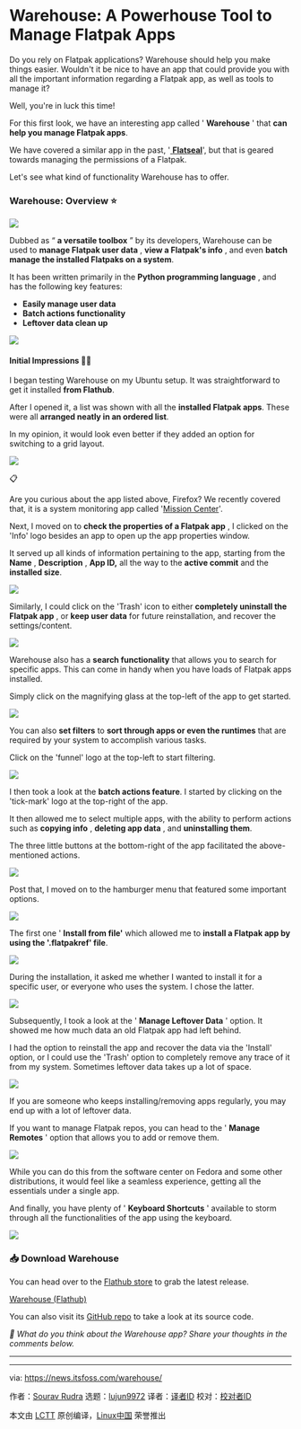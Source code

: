 [#]: subject: "Warehouse: A Powerhouse Tool to Manage Flatpak Apps"
[#]: via: "https://news.itsfoss.com/warehouse/"
[#]: author: "Sourav Rudra https://news.itsfoss.com/author/sourav/"
[#]: collector: "lujun9972/lctt-scripts-1693450080"
[#]: translator: " "
[#]: reviewer: " "
[#]: publisher: " "
[#]: url: " "

Warehouse: A Powerhouse Tool to Manage Flatpak Apps
======
Do you rely on Flatpak applications? Warehouse should help you make
things easier.
Wouldn't it be nice to have an app that could provide you with all the important information regarding a Flatpak app, as well as tools to manage it?

Well, you're in luck this time!

For this first look, we have an interesting app called ' **Warehouse** ' that **can help you manage Flatpak apps**.

We have covered a similar app in the past, '[ **Flatseal**][1]', but that is geared towards managing the permissions of a Flatpak.

Let's see what kind of functionality Warehouse has to offer.

### Warehouse: Overview ⭐

![][2]

Dubbed as “ **a versatile toolbox** ” by its developers, Warehouse can be used to **manage Flatpak user data** , **view a Flatpak's info** , and even **batch manage the installed Flatpaks on a system**.

It has been written primarily in the **Python programming language** , and has the following key features:

  * **Easily manage user data**
  * **Batch actions functionality**
  * **Leftover data clean up**



![][3]

#### Initial Impressions 👨‍💻

I began testing Warehouse on my Ubuntu setup. It was straightforward to get it installed **from Flathub**.

After I opened it, a list was shown with all the **installed Flatpak apps**. These were all **arranged neatly in an ordered list**.

In my opinion, it would look even better if they added an option for switching to a grid layout.

![][4]

📋

Are you curious about the app listed above, Firefox? We recently covered that, it is a system monitoring app called '[Mission Center][5]'.

Next, I moved on to **check the properties of a Flatpak app** , I clicked on the 'Info' logo besides an app to open up the app properties window.

It served up all kinds of information pertaining to the app, starting from the **Name** , **Description** , **App ID,** all the way to the **active commit** and the **installed size**.

![][6]

Similarly, I could click on the 'Trash' icon to either **completely uninstall the Flatpak app** , or **keep user data** for future reinstallation, and recover the settings/content.

![][7]

Warehouse also has a **search functionality** that allows you to search for specific apps. This can come in handy when you have loads of Flatpak apps installed.

Simply click on the magnifying glass at the top-left of the app to get started.

![][8]

You can also **set filters** to **sort through apps or even the runtimes** that are required by your system to accomplish various tasks.

Click on the 'funnel' logo at the top-left to start filtering.

![][9]

I then took a look at the **batch actions feature**. I started by clicking on the 'tick-mark' logo at the top-right of the app.

It then allowed me to select multiple apps, with the ability to perform actions such as **copying info** , **deleting app data** , and **uninstalling them**.

The three little buttons at the bottom-right of the app facilitated the above-mentioned actions.

![][10]

Post that, I moved on to the hamburger menu that featured some important options.

![][11]

The first one ' **Install from file'** which allowed me to **install a Flatpak app by using the '.flatpakref' file**.

![][12]

During the installation, it asked me whether I wanted to install it for a specific user, or everyone who uses the system. I chose the latter.

![][13]

Subsequently, I took a look at the ' **Manage Leftover Data** ' option. It showed me how much data an old Flatpak app had left behind.

I had the option to reinstall the app and recover the data via the 'Install' option, or I could use the 'Trash' option to completely remove any trace of it from my system. Sometimes leftover data takes up a lot of space.

![][14]

If you are someone who keeps installing/removing apps regularly, you may end up with a lot of leftover data.

If you want to manage Flatpak repos, you can head to the ' **Manage Remotes** ' option that allows you to add or remove them.

![][15]

While you can do this from the software center on Fedora and some other distributions, it would feel like a seamless experience, getting all the essentials under a single app.

And finally, you have plenty of ' **Keyboard Shortcuts** ' available to storm through all the functionalities of the app using the keyboard.

![][16]

### 📥 Download Warehouse

You can head over to the [Flathub store][17] to grab the latest release.

[Warehouse (Flathub)][17]

You can also visit its [GitHub repo][18] to take a look at its source code.

_💬 What do you think about the Warehouse app? Share your thoughts in the comments below._

* * *

--------------------------------------------------------------------------------

via: https://news.itsfoss.com/warehouse/

作者：[Sourav Rudra][a]
选题：[lujun9972][b]
译者：[译者ID](https://github.com/译者ID)
校对：[校对者ID](https://github.com/校对者ID)

本文由 [LCTT](https://github.com/LCTT/TranslateProject) 原创编译，[Linux中国](https://linux.cn/) 荣誉推出

[a]: https://news.itsfoss.com/author/sourav/
[b]: https://github.com/lujun9972
[1]: https://itsfoss.com/flatseal/
[2]: https://news.itsfoss.com/content/images/2023/10/Warehouse_1.png
[3]: https://news.itsfoss.com/content/images/2023/04/Follow-us-on-Google-News.png
[4]: https://news.itsfoss.com/content/images/2023/10/Warehouse_2a.png
[5]: https://news.itsfoss.com/mission-center/
[6]: https://news.itsfoss.com/content/images/2023/10/Warehouse_2b.png
[7]: https://news.itsfoss.com/content/images/2023/10/Warehouse_2c.png
[8]: https://news.itsfoss.com/content/images/2023/10/Warehouse_3.png
[9]: https://news.itsfoss.com/content/images/2023/10/Warehouse_4.png
[10]: https://news.itsfoss.com/content/images/2023/10/Warehouse_5.png
[11]: https://news.itsfoss.com/content/images/2023/10/Warehouse_6.png
[12]: https://news.itsfoss.com/content/images/2023/10/Warehouse_7a.png
[13]: https://news.itsfoss.com/content/images/2023/10/Warehouse_7b.png
[14]: https://news.itsfoss.com/content/images/2023/10/Warehouse_8.png
[15]: https://news.itsfoss.com/content/images/2023/10/Warehouse_9.png
[16]: https://news.itsfoss.com/content/images/2023/10/Warehouse_10.png
[17]: https://flathub.org/apps/io.github.flattool.Warehouse
[18]: https://github.com/flattool/warehouse
